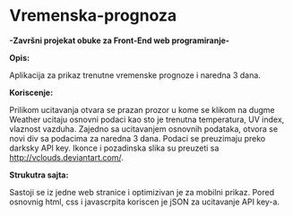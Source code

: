 # Vremenska-prognoza

**-Završni projekat obuke za Front-End web programiranje-**

**Opis:**

Aplikacija za prikaz trenutne vremenske prognoze i naredna 3 dana.

**Koriscenje:**

Prilikom ucitavanja otvara se prazan prozor u kome se klikom na dugme Weather ucitaju osnovni podaci kao sto je trenutna temperatura, UV index, vlaznost vazduha. Zajedno sa ucitavanjem osnovnih podataka, otvora se novi div sa podacima za naredna 3 dana. Podaci se preuzimaju preko darksky API key. Ikonce i pozadinska slika su preuzeti sa http://vclouds.deviantart.com/.

**Strukutra sajta:**

Sastoji se iz jedne web stranice i optimizivan je za mobilni prikaz. Pored osnovnig html, css i javascrpita koriscen je jSON za ucitavanje API key-a. 
